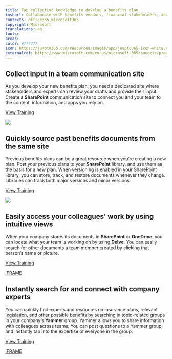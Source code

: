 ```yaml
---
title: Tap collective knowledge to develop a benefits plan
inshort: Collaborate with benefits vendors, financial stakeholders, and corporate decision makers to develop a new benefits plan. 
contexts: office365,microsoft365
copyright: Microsoft
translations: en
tools: 
areas: 
color: #777777
icon: https://jumpto365.com/resources/images/app/jumpto365-Icon-white.png
externalref: https://www.microsoft.com/en-us/microsoft-365/success/productivitylibrary/tap-collective-knowledge-to-develop-a-benefits-plan
---
```


## Collect input in a team communication site

As you develop your new benefits plan, you need a dedicated site where stakeholders and experts can review your drafts and provide their input. Create a **SharePoint** communication site to connect you and your team to the content, information, and apps you rely on.

[View Training](https://support.office.com/article/What-is-a-SharePoint-communication-site-94A33429-E580-45C3-A090-5512A8070732)

![](http://img-prod-cms-rt-microsoft-com.akamaized.net/cms/api/am/imageFileData/RE1NLLl?ver=2afb)

## Quickly source past benefits documents from the same site

Previous benefits plans can be a great resource when you’re creating a new plan. Post your previous plans to your **SharePoint** library, and use them as the basis for a new plan. When versioning is enabled in your SharePoint library, you can store, track, and restore documents whenever they change. Libraries can track both major versions and minor versions.

[View Training](https://support.office.com/article/View-the-version-history-of-an-item-or-file-in-a-list-or-library-53262060-5092-424D-A50B-C798B0EC32B1)

![](http://img-prod-cms-rt-microsoft-com.akamaized.net/cms/api/am/imageFileData/RE1MPrp?ver=2c72)

## Easily access your colleagues' work by using intuitive views

When your company stores its documents in **SharePoint** or **OneDrive**, you can locate what your team is working on by using **Delve**. You can easily search for other documents a team member created by clicking that person’s name or picture.

[View Training](https://support.office.com/article/What-is-Office-Delve-1315665a-c6af-4409-a28d-49f8916878ca)

[IFRAME](https://www.microsoft.com/en-us/videoplayer/embed/RE1TrEK)

## Instantly search for and connect with company experts

You can quickly find experts and resources on insurance plans, relevant legislation, and other possible benefits by searching in topic-related groups in your company’s **Yammer** group. Yammer allows you to share information with colleagues across teams. You can post questions to a Yammer group, and instantly tap into the expertise of everyone in the group.

[View Training](https://support.office.com/article/Finding-answers-fast-17342f0d-1a52-406f-8649-e846ece66f39)

[IFRAME](https://www.microsoft.com/en-us/videoplayer/embed/RE1TRuX)

